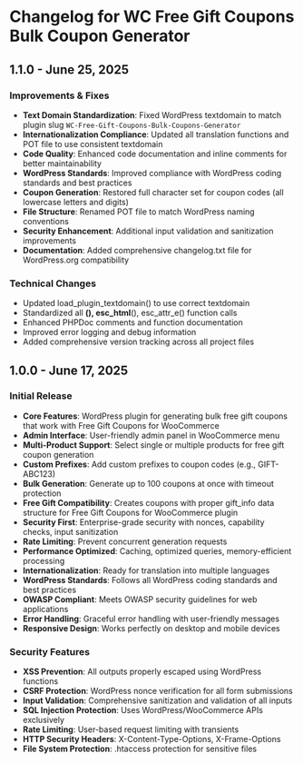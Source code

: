 # Changelog for WC Free Gift Coupons Bulk Coupon Generator

## 1.1.0 - June 25, 2025
### Improvements & Fixes
- **Text Domain Standardization**: Fixed WordPress textdomain to match plugin slug `WC-Free-Gift-Coupons-Bulk-Coupons-Generator`
- **Internationalization Compliance**: Updated all translation functions and POT file to use consistent textdomain
- **Code Quality**: Enhanced code documentation and inline comments for better maintainability
- **WordPress Standards**: Improved compliance with WordPress coding standards and best practices
- **Coupon Generation**: Restored full character set for coupon codes (all lowercase letters and digits)
- **File Structure**: Renamed POT file to match WordPress naming conventions
- **Security Enhancement**: Additional input validation and sanitization improvements
- **Documentation**: Added comprehensive changelog.txt file for WordPress.org compatibility

### Technical Changes
- Updated load_plugin_textdomain() to use correct textdomain
- Standardized all __(), esc_html__(), esc_attr_e() function calls
- Enhanced PHPDoc comments and function documentation
- Improved error logging and debug information
- Added comprehensive version tracking across all project files

## 1.0.0 - June 17, 2025
### Initial Release
- **Core Features**: WordPress plugin for generating bulk free gift coupons that work with Free Gift Coupons for WooCommerce
- **Admin Interface**: User-friendly admin panel in WooCommerce menu
- **Multi-Product Support**: Select single or multiple products for free gift coupon generation
- **Custom Prefixes**: Add custom prefixes to coupon codes (e.g., GIFT-ABC123)
- **Bulk Generation**: Generate up to 100 coupons at once with timeout protection
- **Free Gift Compatibility**: Creates coupons with proper gift_info data structure for Free Gift Coupons for WooCommerce plugin
- **Security First**: Enterprise-grade security with nonces, capability checks, input sanitization
- **Rate Limiting**: Prevent concurrent generation requests
- **Performance Optimized**: Caching, optimized queries, memory-efficient processing
- **Internationalization**: Ready for translation into multiple languages
- **WordPress Standards**: Follows all WordPress coding standards and best practices
- **OWASP Compliant**: Meets OWASP security guidelines for web applications
- **Error Handling**: Graceful error handling with user-friendly messages
- **Responsive Design**: Works perfectly on desktop and mobile devices

### Security Features
- **XSS Prevention**: All outputs properly escaped using WordPress functions
- **CSRF Protection**: WordPress nonce verification for all form submissions
- **Input Validation**: Comprehensive sanitization and validation of all inputs
- **SQL Injection Protection**: Uses WordPress/WooCommerce APIs exclusively
- **Rate Limiting**: User-based request limiting with transients
- **HTTP Security Headers**: X-Content-Type-Options, X-Frame-Options
- **File System Protection**: .htaccess protection for sensitive files